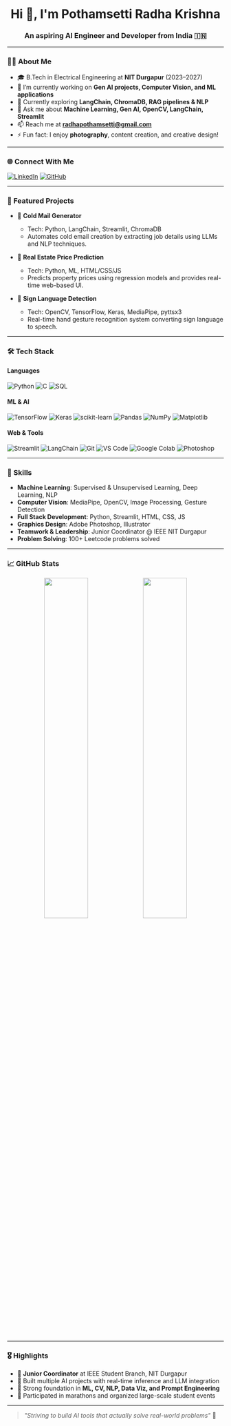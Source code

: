 <h1 align="center">Hi 👋, I'm Pothamsetti Radha Krishna</h1>
<h3 align="center">An aspiring AI Engineer and Developer from India 🇮🇳</h3>

---

### 🧑‍🎓 About Me

- 🎓 B.Tech in Electrical Engineering at **NIT Durgapur** (2023–2027)
- 🔭 I’m currently working on **Gen AI projects, Computer Vision, and ML applications**
- 🌱 Currently exploring **LangChain, ChromaDB, RAG pipelines & NLP**
- 💬 Ask me about **Machine Learning, Gen AI, OpenCV, LangChain, Streamlit**
- 📫 Reach me at **radhapothamsetti@gmail.com**
- ⚡ Fun fact: I enjoy **photography**, content creation, and creative design!

---

### 🌐 Connect With Me

[![LinkedIn](https://img.shields.io/badge/LinkedIn-blue?logo=linkedin&style=for-the-badge)](https://linkedin.com/in/radha-krishna-pothamsetti-435649308/)
[![GitHub](https://img.shields.io/badge/GitHub-100000?logo=github&style=for-the-badge&logoColor=white)](https://github.com/rkpothamsetti)

---

### 💼 Featured Projects

- 🔹 **Cold Mail Generator**
  - Tech: Python, LangChain, Streamlit, ChromaDB
  - Automates cold email creation by extracting job details using LLMs and NLP techniques.

- 🔹 **Real Estate Price Prediction**
  - Tech: Python, ML, HTML/CSS/JS
  - Predicts property prices using regression models and provides real-time web-based UI.

- 🔹 **Sign Language Detection**
  - Tech: OpenCV, TensorFlow, Keras, MediaPipe, pyttsx3
  - Real-time hand gesture recognition system converting sign language to speech.

---

### 🛠️ Tech Stack

#### Languages
![Python](https://img.shields.io/badge/-Python-3776AB?logo=python&logoColor=white)
![C](https://img.shields.io/badge/-C-00599C?logo=c&logoColor=white)
![SQL](https://img.shields.io/badge/-SQL-4479A1?logo=postgresql&logoColor=white)

#### ML & AI
![TensorFlow](https://img.shields.io/badge/-TensorFlow-FF6F00?logo=tensorflow&logoColor=white)
![Keras](https://img.shields.io/badge/-Keras-D00000?logo=keras&logoColor=white)
![scikit-learn](https://img.shields.io/badge/-ScikitLearn-F7931E?logo=scikit-learn&logoColor=white)
![Pandas](https://img.shields.io/badge/-Pandas-150458?logo=pandas&logoColor=white)
![NumPy](https://img.shields.io/badge/-NumPy-013243?logo=numpy&logoColor=white)
![Matplotlib](https://img.shields.io/badge/-Matplotlib-11557C?logo=matplotlib&logoColor=white)

#### Web & Tools
![Streamlit](https://img.shields.io/badge/-Streamlit-FF4B4B?logo=streamlit&logoColor=white)
![LangChain](https://img.shields.io/badge/-LangChain-0A192F?logo=langchain&logoColor=white)
![Git](https://img.shields.io/badge/-Git-F05032?logo=git&logoColor=white)
![VS Code](https://img.shields.io/badge/-VSCode-007ACC?logo=visualstudiocode&logoColor=white)
![Google Colab](https://img.shields.io/badge/-Colab-F9AB00?logo=googlecolab&logoColor=white)
![Photoshop](https://img.shields.io/badge/-Photoshop-31A8FF?logo=adobephotoshop&logoColor=white)

---

### 🎯 Skills

- **Machine Learning**: Supervised & Unsupervised Learning, Deep Learning, NLP
- **Computer Vision**: MediaPipe, OpenCV, Image Processing, Gesture Detection
- **Full Stack Development**: Python, Streamlit, HTML, CSS, JS
- **Graphics Design**: Adobe Photoshop, Illustrator
- **Teamwork & Leadership**: Junior Coordinator @ IEEE NIT Durgapur
- **Problem Solving**: 100+ Leetcode problems solved

---

### 📈 GitHub Stats

<p align="center">
  <img src="https://github-readme-stats.vercel.app/api?username=rkpothamsetti&show_icons=true&theme=dracula" width="45%" />
  <img src="https://github-readme-streak-stats.herokuapp.com/?user=rkpothamsetti&theme=dracula" width="45%" />
</p>

---

### 🎖️ Highlights

- 📌 **Junior Coordinator** at IEEE Student Branch, NIT Durgapur
- 🧠 Built multiple AI projects with real-time inference and LLM integration
- 🧩 Strong foundation in **ML, CV, NLP, Data Viz, and Prompt Engineering**
- 🏃 Participated in marathons and organized large-scale student events

---

> _"Striving to build AI tools that actually solve real-world problems"_ 🚀
